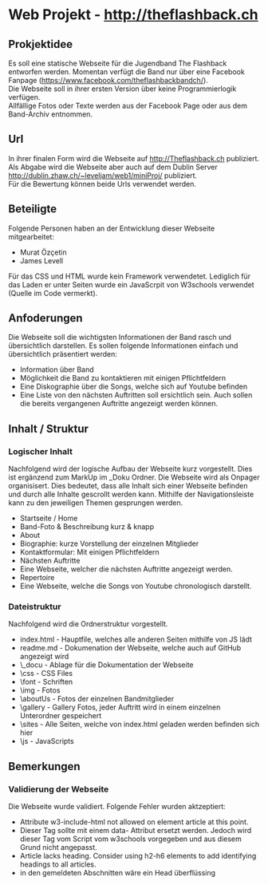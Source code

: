 # Web Projekt - http://theflashback.ch
## Prokjektidee  
Es soll eine statische Webseite für die Jugendband The Flashback entworfen werden. Momentan verfügt die Band nur über eine Facebook Fanpage (https://www.facebook.com/theflashbackbandch/).  
Die Webseite soll in ihrer ersten Version über keine Programmierlogik verfügen.  
Allfällige Fotos oder Texte werden aus der Facebook Page oder aus dem Band-Archiv entnommen.  

## Url
In ihrer finalen Form wird die Webseite auf http://Theflashback.ch publiziert.  
Als Abgabe wird die Webseite aber auch auf dem Dublin Server http://dublin.zhaw.ch/~leveljam/web1/miniProj/ publiziert.  
Für die Bewertung können beide Urls verwendet werden.

## Beteiligte
Folgende Personen haben an der Entwicklung dieser Webseite mitgearbeitet:
* Murat Özçetin  
* James Levell  

Für das CSS und HTML wurde kein Framework verwendetet. Lediglich für das Laden er unter Seiten wurde ein JavaScrpit von W3schools verwendet (Quelle im Code vermerkt).   

## Anfoderungen
Die Webseite soll die wichtigsten Informationen der Band rasch und übersichtlich darstellen. Es sollen folgende Informationen einfach und übersichtlich präsentiert werden:
* Information über Band
* Möglichkeit die Band zu kontaktieren mit einigen Pflichtfeldern
* Eine Diskographie über die Songs, welche sich auf Youtube befinden
* Eine Liste von den nächsten Auftritten soll ersichtlich sein. Auch sollen die bereits vergangenen Auftritte angezeigt werden können.

## Inhalt / Struktur
### Logischer Inhalt
Nachfolgend wird der logische Aufbau der Webseite kurz vorgestellt. Dies ist ergänzend zum MarkUp im \_Doku Ordner. Die Webseite wird als Onpager organisisert. Dies bedeutet, dass alle Inhalt sich einer Webseite befinden und durch alle Inhalte gescrollt werden kann. Mithilfe der Navigationsleiste kann zu den jeweiligen Themen gesprungen werden.

*	Startseite / Home  
 *	Band-Foto & Beschreibung kurz & knapp  
*	About  
 *	Biographie: kurze Vorstellung der einzelnen Mitglieder  
 * 	Kontaktformular: Mit einigen Pflichtfeldern  
*	Nächsten Auftritte  
 * Eine Webseite, welcher die nächsten Auftritte angezeigt werden.  
*	Repertoire  
 *	Eine Webseite, welche die Songs von Youtube chronologisch darstellt.  

### Dateistruktur
Nachfolgend wird die Ordnerstruktur vorgestellt.

* index.html - Hauptfile, welches alle anderen Seiten mithilfe von JS lädt
* readme.md - Dokumenation der Webseite, welche auch auf GitHub angezeigt wird
* \\\_docu - Ablage für die Dokumentation der Webseite
* \css - CSS Files
* \font - Schriften
* \img - Fotos
 * \aboutUs - Fotos der einzelnen Bandmitglieder
 * \gallery - Gallery Fotos, jeder Auftritt wird in einem einzelnen Unterordner gespeichert
* \sites - Alle Seiten, welche von index.html geladen werden befinden sich hier
* \js - JavaScripts

## Bemerkungen
### Validierung der Webseite
Die Webseite wurde validiert. Folgende Fehler wurden aktzeptiert:
* Attribute w3-include-html not allowed on element article at this point.
 * Dieser Tag sollte mit einem data- Attribut ersetzt werden. Jedoch wird dieser Tag vom Script vom w3schools vorgegeben und aus diesem Grund nicht angepasst.
* Article lacks heading. Consider using h2-h6 elements to add identifying headings to all articles.
 * in den gemeldeten Abschnitten wäre ein Head überflüssing
